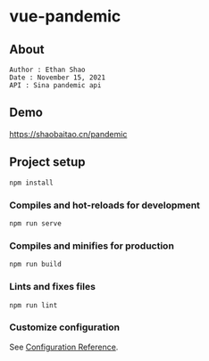 # vue-pandemic
## About
```
Author : Ethan Shao
Date : November 15, 2021
API : Sina pandemic api

```
## Demo
https://shaobaitao.cn/pandemic
## Project setup
```
npm install
```

### Compiles and hot-reloads for development
```
npm run serve
```

### Compiles and minifies for production
```
npm run build
```

### Lints and fixes files
```
npm run lint
```

### Customize configuration
See [Configuration Reference](https://cli.vuejs.org/config/).